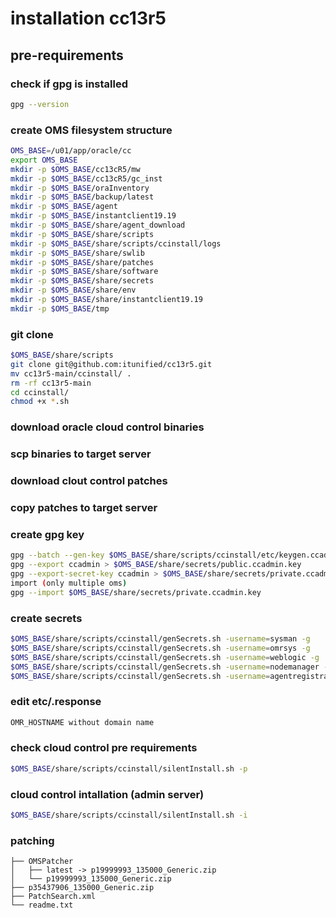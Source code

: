 # installation cc13r5
## pre-requirements

### check if gpg is installed
```bash
gpg --version
```
### create OMS filesystem structure
```bash
OMS_BASE=/u01/app/oracle/cc
export OMS_BASE
mkdir -p $OMS_BASE/cc13cR5/mw
mkdir -p $OMS_BASE/cc13cR5/gc_inst
mkdir -p $OMS_BASE/oraInventory
mkdir -p $OMS_BASE/backup/latest
mkdir -p $OMS_BASE/agent
mkdir -p $OMS_BASE/instantclient19.19
mkdir -p $OMS_BASE/share/agent_download
mkdir -p $OMS_BASE/share/scripts
mkdir -p $OMS_BASE/share/scripts/ccinstall/logs
mkdir -p $OMS_BASE/share/swlib
mkdir -p $OMS_BASE/share/patches
mkdir -p $OMS_BASE/share/software
mkdir -p $OMS_BASE/share/secrets
mkdir -p $OMS_BASE/share/env
mkdir -p $OMS_BASE/share/instantclient19.19
mkdir -p $OMS_BASE/tmp
```
### git clone
```bash
$OMS_BASE/share/scripts
git clone git@github.com:itunified/cc13r5.git
mv cc13r5-main/ccinstall/ .
rm -rf cc13r5-main
cd ccinstall/
chmod +x *.sh
```
#### 
### download oracle cloud control binaries
### scp binaries to target server
### download clout control patches 
### copy patches to target server
### create gpg key
```bash
gpg --batch --gen-key $OMS_BASE/share/scripts/ccinstall/etc/keygen.ccadmin.batch
gpg --export ccadmin > $OMS_BASE/share/secrets/public.ccadmin.key
gpg --export-secret-key ccadmin > $OMS_BASE/share/secrets/private.ccadmin.key
import (only multiple oms)
gpg --import $OMS_BASE/share/secrets/private.ccadmin.key
```
### create secrets
```bash
$OMS_BASE/share/scripts/ccinstall/genSecrets.sh -username=sysman -g
$OMS_BASE/share/scripts/ccinstall/genSecrets.sh -username=omrsys -g
$OMS_BASE/share/scripts/ccinstall/genSecrets.sh -username=weblogic -g
$OMS_BASE/share/scripts/ccinstall/genSecrets.sh -username=nodemanager -g
$OMS_BASE/share/scripts/ccinstall/genSecrets.sh -username=agentregistration -g
```
### edit etc/.response
```markdown
OMR_HOSTNAME without domain name
```

### check cloud control pre requirements
```bash
$OMS_BASE/share/scripts/ccinstall/silentInstall.sh -p
```
### cloud control intallation (admin server)
```bash
$OMS_BASE/share/scripts/ccinstall/silentInstall.sh -i
```
### patching
```
├── OMSPatcher
│   ├── latest -> p19999993_135000_Generic.zip
│   └── p19999993_135000_Generic.zip
├── p35437906_135000_Generic.zip
├── PatchSearch.xml
└── readme.txt
```
